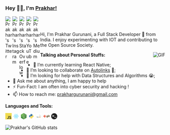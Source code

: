 ### Hey 👋🏽, I'm [Prakhar!](https://www.prakhargurunani.com) 

<a href="https://twitter.com/PrakharGurunani">
  <img align="left" alt="Prakhar's Twitter" width="22px" src="https://cdn.jsdelivr.net/npm/simple-icons@v3/icons/twitter.svg" />
</a>
<a href="https://www.instagram.com/prakhargurunani/">
  <img align="left" alt="Prakhar's Instagram" width="22px" src="https://cdn.jsdelivr.net/npm/simple-icons@v3/icons/instagram.svg" />
</a>
<a href="https://stackoverflow.com/story/prakhargurunani">
  <img align="left" alt="Prakhar's Stack Overflow" width="22px" src="https://cdn.jsdelivr.net/npm/simple-icons@v3/icons/stackoverflow.svg" />
</a>
<a href="https://www.youtube.com/c/PrakharGurunani">
  <img align="left" alt="Prakhar's YouTube" width="22px" src="https://cdn.jsdelivr.net/npm/simple-icons@v3/icons/youtube.svg" />
</a>
<a href="https://medium.com/@prakhargurunani">
  <img align="left" alt="Prakhar's Medium" width="22px" src="https://cdn.jsdelivr.net/npm/simple-icons@v3/icons/medium.svg" />
</a>

<br />
<br />

Hi, I'm Prakhar Gurunani, a Full Stack Developer 🚀 from India. I enjoy experimenting with IOT and contributing to the Open Source Society.

  <img align="right" alt="GIF" src="https://media.giphy.com/media/836HiJc7pgzy8iNXCn/giphy.gif" />
  
**Talking about Personal Stuffs:**

- 🌱 I’m currently learning React Native; 
- 👯 I’m looking to collaborate on [Autolinks](https://github.com/prakhargurunani/Autolinks) 🤝;
- 🤔 I’m looking for help with Data Structures and Algorithms 😭;
- 💬 Ask me about anything, I am happy to help
- ⚡️ Fun-Fact: I am often into cyber security and hacking !
- 📫 How to reach me: prakhargurunani@gmail.com

**Languages and Tools:**  

<code><img height="20" src="https://raw.githubusercontent.com/github/explore/80688e429a7d4ef2fca1e82350fe8e3517d3494d/topics/javascript/javascript.png"></code>
<code><img height="20" src="https://raw.githubusercontent.com/github/explore/80688e429a7d4ef2fca1e82350fe8e3517d3494d/topics/react/react.png"></code>
<code><img height="20" src="https://raw.githubusercontent.com/github/explore/80688e429a7d4ef2fca1e82350fe8e3517d3494d/topics/nodejs/nodejs.png"></code>
<code><img height="20" src="https://raw.githubusercontent.com/github/explore/80688e429a7d4ef2fca1e82350fe8e3517d3494d/topics/python/python.png"></code>
<code><img height="20" src="https://raw.githubusercontent.com/github/explore/80688e429a7d4ef2fca1e82350fe8e3517d3494d/topics/mysql/mysql.png"></code>
<code><img height="20" src="https://raw.githubusercontent.com/github/explore/80688e429a7d4ef2fca1e82350fe8e3517d3494d/topics/git/git.png"></code>
<code><img height="20" src="https://raw.githubusercontent.com/github/explore/80688e429a7d4ef2fca1e82350fe8e3517d3494d/topics/terminal/terminal.png"></code>



![Prakhar's GitHub stats](https://github-readme-stats.vercel.app/api?username=prakhargurunani&show_icons=true&hide_border=true)

